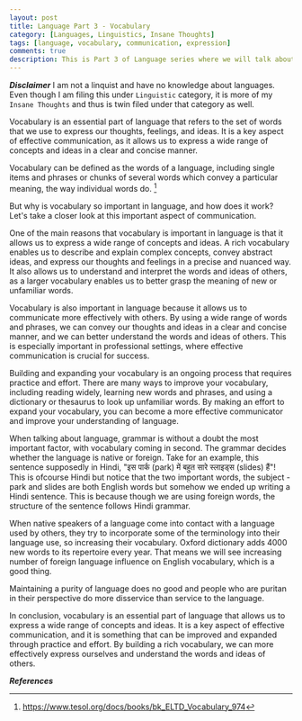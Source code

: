 ```yaml
---
layout: post
title: Language Part 3 - Vocabulary
category: [Languages, Linguistics, Insane Thoughts]
tags: [language, vocabulary, communication, expression]
comments: true
description: This is Part 3 of Language series where we will talk about vocabulary.
---
```


***Disclaimer***
I am not a linquist and have no knowledge about languages. Even though I am filing this under `Linguistic` category, it is more of my `Insane Thoughts` and thus is twin filed under that category as well.


Vocabulary is an essential part of language that refers to the set of words that we use to express our thoughts, feelings, and ideas. It is a key aspect of effective communication, as it allows us to express a wide range of concepts and ideas in a clear and concise manner.

Vocabulary can be defined as the words of a language, including single items and phrases or chunks of several words which convey a particular meaning, the way individual words do. [^1]

But why is vocabulary so important in language, and how does it work? Let's take a closer look at this important aspect of communication.

One of the main reasons that vocabulary is important in language is that it allows us to express a wide range of concepts and ideas. A rich vocabulary enables us to describe and explain complex concepts, convey abstract ideas, and express our thoughts and feelings in a precise and nuanced way. It also allows us to understand and interpret the words and ideas of others, as a larger vocabulary enables us to better grasp the meaning of new or unfamiliar words.

Vocabulary is also important in language because it allows us to communicate more effectively with others. By using a wide range of words and phrases, we can convey our thoughts and ideas in a clear and concise manner, and we can better understand the words and ideas of others. This is especially important in professional settings, where effective communication is crucial for success.

Building and expanding your vocabulary is an ongoing process that requires practice and effort. There are many ways to improve your vocabulary, including reading widely, learning new words and phrases, and using a dictionary or thesaurus to look up unfamiliar words. By making an effort to expand your vocabulary, you can become a more effective communicator and improve your understanding of language.

When talking about language, grammar is without a doubt the most important factor, with vocabulary coming in second. The grammar decides whether the language is native or foreign. Take for an example, this sentence supposedly in Hindi, "इस पार्क (park) में बहुत सारे स्लाइड्स (slides) हैं"! This is ofcourse Hindi but notice that the two important words, the subject - park and slides are both English words but somehow we ended up writing a Hindi sentence. This is because though we are using foreign words, the structure of the sentence follows Hindi grammar.

When native speakers of a language come into contact with a language used by others, they try to incorporate some of the terminology into their language use, so increasing their vocabulary. Oxford dictionary adds 4000 new words to its repertoire every year. That means we will see increasing number of foreign language influence on English vocabulary, which is a good thing. 

Maintaining a purity of language does no good and people who are puritan in their perspective do more disservice than service to the language. 

In conclusion, vocabulary is an essential part of language that allows us to express a wide range of concepts and ideas. It is a key aspect of effective communication, and it is something that can be improved and expanded through practice and effort. By building a rich vocabulary, we can more effectively express ourselves and understand the words and ideas of others.


***References***

[^1]: https://www.tesol.org/docs/books/bk_ELTD_Vocabulary_974




